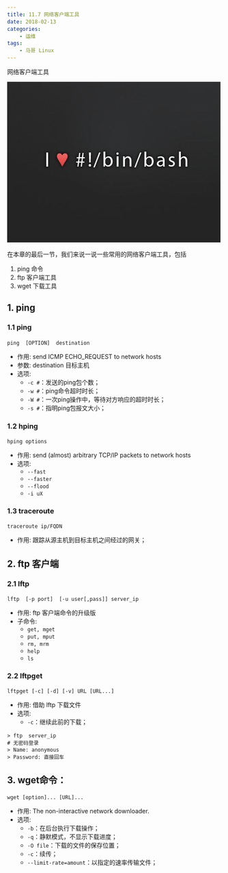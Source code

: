 ```yaml
---
title: 11.7 网络客户端工具
date: 2018-02-13
categories:
    - 运维
tags:
    - 马哥 Linux
---
```


网络客户端工具

![linux-mt](/images/linux_mt/linux_mt.jpg)
<!-- more -->


在本章的最后一节，我们来说一说一些常用的网络客户端工具，包括
1. ping 命令
2. ftp 客户端工具
3. wget 下载工具

## 1. ping    
### 1.1 ping
`ping  [OPTION]  destination`
- 作用: send ICMP ECHO_REQUEST to network hosts
- 参数: destination 目标主机
- 选项:
    - `-c #`：发送的ping包个数；
    - `-w #`：ping命令超时时长；
    - `-W #`：一次ping操作中，等待对方响应的超时时长；
    - `-s #`：指明ping包报文大小；

### 1.2 hping
`hping options`
- 作用: send (almost) arbitrary TCP/IP packets to network hosts      
- 选项:
    - `--fast`
    - `--faster`
    - `--flood`
    - `-i uX`

### 1.3 traceroute
`traceroute ip/FQDN`
- 作用: 跟踪从源主机到目标主机之间经过的网关；

## 2. ftp 客户端    
### 2.1 lftp
`lftp  [-p port]  [-u user[,pass]] server_ip`
- 作用: ftp 客户端命令的升级版
- 子命令:
    - `get, mget`
    - `put, mput`
    - `rm, mrm`
    - `help`
    - `ls`

### 2.2 lftpget
`lftpget [-c] [-d] [-v] URL [URL...]`
- 作用: 借助 lftp 下载文件
- 选项:
    - `-c`：继续此前的下载；

```
> ftp  server_ip
# 无密码登录
> Name: anonymous
> Password: 直接回车
```

## 3. wget命令：
`wget [option]... [URL]...`
- 作用: The non-interactive network downloader.
- 选项:
    - `-b`：在后台执行下载操作；
    - `-q`：静默模式，不显示下载进度；
    - `-O file`：下载的文件的保存位置；
    - `-c`：续传；
    - `--limit-rate=amount`：以指定的速率传输文件；
